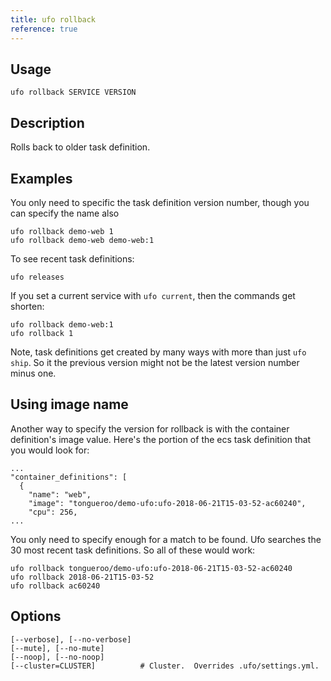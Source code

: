```yaml
---
title: ufo rollback
reference: true
---
```


## Usage

    ufo rollback SERVICE VERSION

## Description

Rolls back to older task definition.

## Examples

You only need to specific the task definition version number, though you can specify the name also

    ufo rollback demo-web 1
    ufo rollback demo-web demo-web:1

To see recent task definitions:

    ufo releases

If you set a current service with `ufo current`, then the commands get shorten:

    ufo rollback demo-web:1
    ufo rollback 1

Note, task definitions get created by many ways with more than just `ufo ship`. So it the previous version might not be the latest version number minus one.

## Using image name

Another way to specify the version for rollback is with the container definition's image value.  Here's the portion of the ecs task definition that you would look for:

    ...
    "container_definitions": [
      {
        "name": "web",
        "image": "tongueroo/demo-ufo:ufo-2018-06-21T15-03-52-ac60240",
        "cpu": 256,
    ...

You only need to specify enough for a match to be found.  Ufo searches the 30 most recent task definitions. So all of these would work:

    ufo rollback tongueroo/demo-ufo:ufo-2018-06-21T15-03-52-ac60240
    ufo rollback 2018-06-21T15-03-52
    ufo rollback ac60240


## Options

```
[--verbose], [--no-verbose]
[--mute], [--no-mute]
[--noop], [--no-noop]
[--cluster=CLUSTER]          # Cluster.  Overrides .ufo/settings.yml.
```

